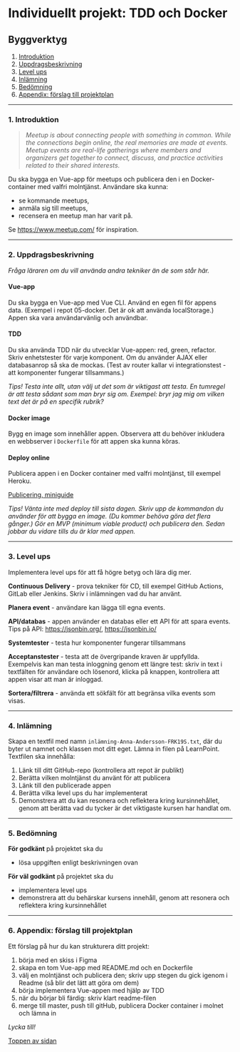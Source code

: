 # Individuellt projekt: TDD och Docker
## Byggverktyg

1. [Introduktion](#1-introduktion)
1. [Uppdragsbeskrivning](#2-uppdragsbeskrivning)
1. [Level ups](#3-level-ups)
1. [Inlämning](#4-inlämning)
1. [Bedömning](#5-bedömning)
1. [Appendix: förslag till projektplan](#6-appendix-förslag-till-projektplan)


---
### 1. Introduktion
> *Meetup is about connecting people with something in common. While the connections begin online, the real memories are made at events. Meetup events are real-life gatherings where members and organizers get together to connect, discuss, and practice activities related to their shared interests.*

Du ska bygga en Vue-app för meetups och publicera den i en Docker-container med valfri molntjänst. Användare ska kunna:
+ se kommande meetups,
+ anmäla sig till meetups,
+ recensera en meetup man har varit på.

Se https://www.meetup.com/ för inspiration.


---
### 2. Uppdragsbeskrivning
*Fråga läraren om du vill använda andra tekniker än de som står här.*
#### Vue-app
Du ska bygga en Vue-app med Vue CLI. Använd en egen fil för appens data. (Exempel i repot 05-docker. Det är ok att använda localStorage.) Appen ska vara användarvänlig och användbar.


#### TDD
Du ska använda TDD när du utvecklar Vue-appen: red, green, refactor. Skriv enhetstester för varje komponent. Om du använder AJAX eller databasanrop så ska de mockas. (Test av router kallar vi integrationstest - att komponenter fungerar tillsammans.)

*Tips! Testa inte allt, utan välj ut det som är viktigast att testa. En tumregel är att testa sådant som man bryr sig om. Exempel: bryr jag mig om vilken text det är på en specifik rubrik?*


#### Docker image
Bygg en image som innehåller appen. Observera att du behöver inkludera en webbserver i `Dockerfile` för att appen ska kunna köras.


#### Deploy online
Publicera appen i en Docker container med valfri molntjänst, till exempel Heroku.

[Publicering, miniguide](deploy.md)

*Tips! Vänta inte med deploy till sista dagen. Skriv upp de kommandon du använder för att bygga en image. (Du kommer behöva göra det flera gånger.) Gör en MVP (minimum viable product) och publicera den. Sedan jobbar du vidare tills du är klar med appen.*

---
### 3. Level ups
Implementera level ups för att få högre betyg och lära dig mer.

**Continuous Delivery** - prova tekniker för CD, till exempel GitHub Actions, GitLab eller Jenkins. Skriv i inlämningen vad du har använt.

**Planera event** - användare kan lägga till egna events.

**API/databas** - appen använder en databas eller ett API för att spara events. Tips på API: https://jsonbin.org/, https://jsonbin.io/

**Systemtester** - testa hur komponenter fungerar tillsammans

**Acceptanstester** - testa att de övergripande kraven är uppfyllda. Exempelvis kan man testa inloggning genom ett längre test: skriv in text i textfälten för användare och lösenord, klicka på knappen, kontrollera att appen visar att man är inloggad.

**Sortera/filtrera** - använda ett sökfält för att begränsa vilka events som visas.


---
### 4. Inlämning
Skapa en textfil med namn `inlämning-Anna-Andersson-FRK19S.txt`, där du byter ut namnet och klassen mot ditt eget. Lämna in filen på LearnPoint. Textfilen ska innehålla:

1. Länk till ditt GitHub-repo (kontrollera att repot är publikt)
2. Berätta vilken molntjänst du använt för att publicera
3. Länk till den publicerade appen
4. Berätta vilka level ups du har implementerat
5. Demonstrera att du kan resonera och reflektera kring kursinnehållet, genom att berätta vad du tycker är det viktigaste kursen har handlat om.


---
### 5. Bedömning
**För godkänt** på projektet ska du
+ lösa uppgiften enligt beskrivningen ovan

**För väl godkänt** på projektet ska du
+ implementera level ups
+ demonstrera att du behärskar kursens innehåll, genom att resonera och reflektera kring kursinnehållet

---
### 6. Appendix: förslag till projektplan
Ett förslag på hur du kan strukturera ditt projekt:
1. börja med en skiss i Figma
2. skapa en tom Vue-app med README.md och en Dockerfile
3. välj en molntjänst och publicera den; skriv upp stegen du gick igenom i Readme (så blir det lätt att göra om dem)
4. börja implementera Vue-appen med hjälp av TDD
5. när du börjar bli färdig: skriv klart readme-filen
6. merge till master, push till gitHub, publicera Docker container i molnet och lämna in

*Lycka till!*

[Toppen av sidan](#1-introduktion)
